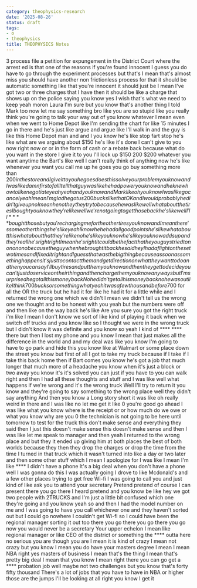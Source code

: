 ```yaml
---
category: theophysics-research
date: '2025-08-26'
status: draft
tags:
- o
- theophysics
title: THEOPHYSICS Notes
---
```

   
3 process file a petition for expungement in the District Court where the arrest ed is that one of the reasons if you're found innocent I guess you do have to go through the experiment processes but that's I mean that's almost miss you should have another non frictionless process for that it should be automatic something like that you're innocent it should just be I mean I've got two or three charges that I have then it should be like a charge that shows up on the police saying you know yes I wish that's what we need to keep yeah moron Laura I'm sure but you know that's another thing I told Mark too now let me say something bro like you are so stupid like you really think you're going to talk your way out of you know whatever I mean even when we went to Home Depot like I'm sending the chart for like 15 minutes I go in there and he's just like argue and argue like I'll walk in and the guy is like this Home Depot man and and I you know he's like stop fart stop he's like what are we arguing about $150 he's like it's done I can't give to you now right now or or in the form of cash or a rebate back because what do you want in the store I give it to you I'll lock up $150 200 $200 whatever you want anytime the Bart's like well I can't really think of anything now he's like whenever you want you call me up he goes you go buy something more than $200 in the store and I give it to you he goes does this solve your problem you know and I was like damn first of all I tell that guy was like he had power you know and he knew how to like negotiate yeah yeah and you know and Mark like oh you know I was like go cancel yeah I mean I'm glad he got us 200 bucks like that OK and I would probably he didn't give up no I mean he no they they try to because he was like well what about the tires I bought you know they're like well we're not going to get those back he's like well I'll **** bought those but you're charging me for the other tires you know and I mean there's some other things he's like yeah I know he he had all good points he's like what about this what about that they're like no he's like you know he's like you know adds up and they're all he's right right I mean he's right it could be the fact that he you guys tried to no no no no because the guy when he brought it back he said hey I had a flight on these two times and I fixed it right and I guess that was the big thing because as soon as something happens it's just to contact them and get direction on what they want to do and then you can say I'll buy tires and put them you know and then they get to decide you can't just do service on their thing and then charge them you know anyways but I'm surprised he got all this money back No he didn't get all his money back no he was out like I think 700 bucks or something what yeah it was a few thousand before$700 for all the OR the truck but he had it for like he had it for a little while and I returned the wrong one which we didn't I mean we didn't tell us the wrong one we thought and to be honest with you yeah but the numbers were off and then like on the way back he's like Are you sure you got the right truck i'm like I mean I don't know we sort of like kind of playing it back when we switch off trucks and you know like so I thought we were in the wrong truck but I didn't know it was definite and you know so yeah I kind of **** **** there but then I lost my phone and you know I mean that just makes all the difference in the world and and my deal was like you know I'm going to have to go park and hide this you know like at Walmart or some place down the street you know but first of all I got to take my truck because if I take if I take this back home then if Bart comes you know he's got a job that much longer that much more of a headache you know when it's just a block or two away you know it's it's solved you can just if you have to you can walk right and then I had all these thoughts and stuff and I was like well what happens if we're wrong and it's the wrong truck Well I'll try to return it you know and they're going to say something to the wrong place well they didn't say anything And then you know a Long story short it was like oh really weird in there and I was like no let me get it like 0 you're good go ahead I was like what you know where is the receipt or or how much do we owe or what you know why are you 0 the technician is not going to be here until tomorrow to test for the truck this don't make sense and everything they said then I just this doesn't make sense this doesn't make sense and then I was like let me speak to manager and then yeah I returned to the wrong place and but they it ended up giving him at both places the best of both worlds because they then they drop the charges or drop the time from the time I turned in that truck which it wasn't turned into like a day or two later and then some other stuff which I mean I apologize for I was like I mean I'm like **** I didn't have a phone It's a big deal when you don't have a phone well I was gonna do this I was actually going I drove to like Mcdonald's and a few other places trying to get free Wi-fi I was going to call you and just kind of like ask you to attend your secretary Pretend pretend of course I can present there you go there I heard pretend and you know be like hey we got two people with 2TRUCKS and I'm just a little bit confused which one they're going and you know yeah so and then I had the model number on me and I was going to have you call whichever one and they haven't sorted out but I could go nowhere I couldn't get Wi-fi so I could have been the regional manager sorting it out too there you go there you go there you go now you would never be a secretary Your upper echelon I mean like regional manager or like CEO of the district or something the **** outta here no serious you are though you are I mean it is kind of crazy I mean not crazy but you know I mean you do have your masters degree I mean I mean NBA right yes masters of business I mean that's the thing I mean that's pretty big deal I mean that you know I mean right there you can go get a **** probation job well maybe not two challenges but you know that's forty fifty thousand There's a lot of jobs that you have to have in NBA or higher those are the jumps I'll be looking at all right you know I get it